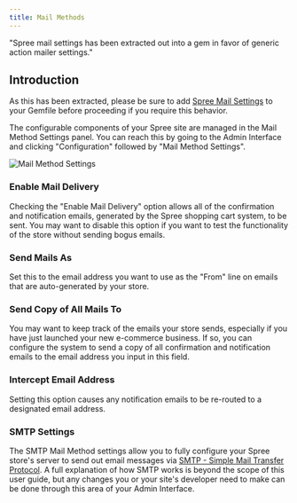 ```yaml
---
title: Mail Methods
---
```


<alert kind="warning">"Spree mail settings has been extracted out into a gem in favor of generic action mailer settings."</alert>

## Introduction

As this has been extracted, please be sure to add [Spree Mail Settings](https://github.com/spree-contrib/spree_mail_settings) to your Gemfile before proceeding if you require this behavior.

The configurable components of your Spree site are managed in the Mail Method Settings panel. You can reach this by going to the Admin Interface and clicking "Configuration" followed by "Mail Method Settings".

![Mail Method Settings](../../../images/user/config/mail_method_settings.jpg)

### Enable Mail Delivery

Checking the "Enable Mail Delivery" option allows all of the confirmation and notification emails, generated by the Spree shopping cart system, to be sent. You may want to disable this option if you want to test the functionality of the store without sending bogus emails.

### Send Mails As

Set this to the email address you want to use as the "From" line on emails that are auto-generated by your store.

### Send Copy of All Mails To

You may want to keep track of the emails your store sends, especially if you have just launched your new e-commerce business. If so, you can configure the system to send a copy of all confirmation and notification emails to the email address you input in this field.

### Intercept Email Address

Setting this option causes any notification emails to be re-routed to a designated email address.

### SMTP Settings

The SMTP Mail Method settings allow you to fully configure your Spree store's server to send out email messages via [SMTP - Simple Mail Transfer Protocol](http://en.wikipedia.org/wiki/Simple_Mail_Transfer_Protocol). A full explanation of how SMTP works is beyond the scope of this user guide, but any changes you or your site's developer need to make can be done through this area of your Admin Interface.
